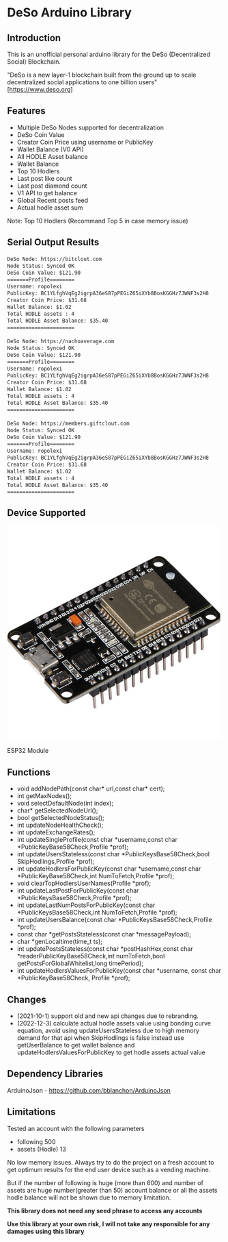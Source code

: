 # DeSo Arduino Library

## Introduction
This is an unofficial personal arduino library for the DeSo (Decentralized Social) Blockchain.

"DeSo is a new layer-1 blockchain built from the ground up to scale decentralized social applications to one billion users" [https://www.deso.org]

## Features
- Multiple DeSo Nodes supported for decentralization 
- DeSo Coin Value
- Creator Coin Price using username or PublicKey
- Wallet Balance (V0 API)
- All HODLE Asset balance
- Wallet Balance
- Top 10 Hodlers
- Last post like count
- Last post diamond count
- V1 API to get balance
- Global Recent posts feed
- Actual hodle asset sum 

Note: Top 10 Hodlers (Recommand Top 5 in case memory issue)

## Serial Output Results
```
DeSo Node: https://bitclout.com
Node Status: Synced OK
DeSo Coin Value: $121.90
=======Profile========
Username: ropolexi
PublicKey: BC1YLfghVqEg2igrpA36eS87pPEGiZ65iXYb8BosKGGHz7JWNF3s2H8
Creator Coin Price: $31.68
Wallet Balance: $1.02
Total HODLE assets : 4
Total HODLE Asset Balance: $35.40
======================

DeSo Node: https://nachoaverage.com
Node Status: Synced OK
DeSo Coin Value: $121.90
=======Profile========
Username: ropolexi
PublicKey: BC1YLfghVqEg2igrpA36eS87pPEGiZ65iXYb8BosKGGHz7JWNF3s2H8
Creator Coin Price: $31.68
Wallet Balance: $1.02
Total HODLE assets : 4
Total HODLE Asset Balance: $35.40
======================

DeSo Node: https://members.giftclout.com
Node Status: Synced OK
DeSo Coin Value: $121.90
=======Profile========
Username: ropolexi
PublicKey: BC1YLfghVqEg2igrpA36eS87pPEGiZ65iXYb8BosKGGHz7JWNF3s2H8
Creator Coin Price: $31.68
Wallet Balance: $1.02
Total HODLE assets : 4
Total HODLE Asset Balance: $35.40
======================
```
## Device Supported

![esp32](esp32.jpg)

ESP32 Module



## Functions
- void addNodePath(const char* url,const char* cert);
- int getMaxNodes();
- void selectDefaultNode(int index);
- char* getSelectedNodeUrl();
- bool getSelectedNodeStatus();
- int updateNodeHealthCheck();
- int updateExchangeRates();
- int updateSingleProfile(const char *username,const char *PublicKeyBase58Check,Profile *prof);
- int updateUsersStateless(const char *PublicKeysBase58Check,bool SkipHodlings,Profile *prof);
- int updateHodlersForPublicKey(const char *username,const char *PublicKeyBase58Check,int NumToFetch,Profile *prof);
- void clearTopHodlersUserNames(Profile *prof);
- int updateLastPostForPublicKey(const char *PublicKeysBase58Check,Profile *prof);
- int updateLastNumPostsForPublicKey(const char *PublicKeysBase58Check,int NumToFetch,Profile *prof);
- int updateUsersBalance(const char *PublicKeysBase58Check,Profile *prof);
- const char *getPostsStateless(const char *messagePayload);
- char *genLocaltime(time_t ts);
- int updatePostsStateless(const char *postHashHex,const char *readerPublicKeyBase58Check,int numToFetch,bool getPostsForGlobalWhitelist,long timePeriod);
- int updateHodlersValuesForPublicKey(const char *username, const char *PublicKeyBase58Check, Profile *prof);
## Changes
- (2021-10-1) support old and new api changes due to rebranding.
- (2022-12-3) calculate actual hodle assets value using bonding curve equation, avoid using updateUsersStateless due to high memory demand for that api when SkipHodlings is false instead use getUserBalance to get wallet balance and updateHodlersValuesForPublicKey to get hodle assets actual value
## Dependency Libraries
ArduinoJson - https://github.com/bblanchon/ArduinoJson

## Limitations
Tested an account with the following parameters
- following 500
- assets (Hodle) 13

No low memory issues. 
Always try to do the project on a fresh account to get optimum results for the end user device such as a vending machine.

But if the number of following is huge (more than 600) and number of assets are huge number(greater than 50) 
account balance or all the assets hodle balance will not be shown due to memory limitation.

**This library does not need any seed phrase to access any accounts**

**Use this library at your own risk, I will not take any responsible for any damages using this library**

